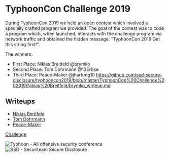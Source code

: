 # TyphoonCon Challenge 2019

During TyphoonCon 2019 we held an open contest which involved a specially crafted program we
provided. The goal of the contest was to code a program which, when launched, interacts with the
challenge program via network traffic and obtained the hidden message: "TyphoonCon 2019 Get this
string first!".

The winners:
* First Place: Niklas Breitfeld @brymko
* Second Place: Tom Dohrmann @13Erbse
* Third Place: Peace-Maker @jhartung10
https://github.com/ssd-secure-disclosure/typhooncon2019/blob/master/TyphoonCon%20Challenge%202019/Niklas%20Breitfeld/brymko_writeup.md
## Writeups
- [Niklas Beritfeld](Niklas%20Breitfeld/brymko_writeup.md)
- [Tom Dohrmann](Tom%20Dohrmann/13Erbse_writeup.md)
- [Peace-Maker](Peace-Maker/jhartung10.md)

[Challenge](challenge.md)

![Typhoon - All offensive security conference](https://typhooncon.com/wp-content/uploads/2018/12/typhooncon-logo-blue-200x50.png)
![SSD - Securiteam Secure Disclosure](https://typhooncon.com/wp-content/uploads/2019/04/ssd-black-on-white-e1556025336916.png)
